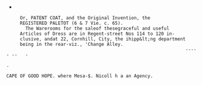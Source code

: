 -




         Or, PATENT COAT, and the Original Invention, the
         REGISTERED PALETOT (6 & 7 Vie. c. 65).
           The Warerooms for the saleof thesegraceful and useful
         Articles of Dress are in Regent-street Nos 114 to 120 in-
         clusive, andat 22, Cornhill, City, the ihipp&lt;ng department
         being in the rear-viz., 'Change Alley.
                                                                      ----   - --   -
                                                                                    .

    CAPE OF GOOD HOPE. where Mesa-$. Nicoll h a an Agency.
